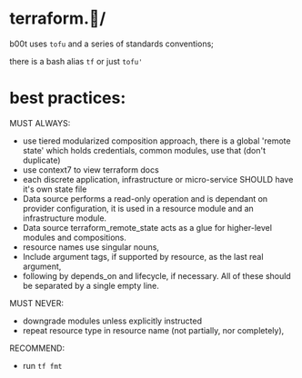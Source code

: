 # terraform.🧊/

b00t uses `tofu` and a series of standards conventions;

there is a bash alias `tf` or just `tofu'`

# best practices:

MUST ALWAYS:
* use tiered modularized composition approach, there is a global 'remote state' which holds credentials, common modules, use that (don't duplicate)
* use context7 to view terraform docs
* each discrete application, infrastructure or micro-service SHOULD have it's own state file
* Data source performs a read-only operation and is dependant on provider configuration, it is used in a resource module and an infrastructure module.
* Data source terraform_remote_state acts as a glue for higher-level modules and compositions.
* resource names use singular nouns, 
* Include argument tags, if supported by resource, as the last real argument, 
* following by depends_on and lifecycle, if necessary. All of these should be separated by a single empty line.


MUST NEVER:
* downgrade modules unless explicitly instructed
* repeat resource type in resource name (not partially, nor completely),


RECOMMEND:
* run `tf fmt` 